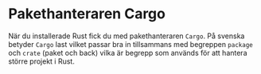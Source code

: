 # Pakethanteraren Cargo

När du installerade Rust fick du med pakethanteraren ```Cargo```. På svenska
betyder ```Cargo``` last vilket passar bra in tillsammans med begreppen
```package``` och ```crate``` (paket och back) vilka är begrepp som används
för att hantera större projekt i Rust.
